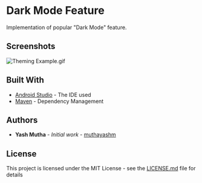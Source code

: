 # Dark Mode Feature

Implementation of popular "Dark Mode" feature.

## Screenshots
![Theming Example.gif](https://gph.is/g/ZynMoRd)
## Built With

* [Android Studio](https://developer.android.com/studio) - The IDE used
* [Maven](https://maven.apache.org/) - Dependency Management

## Authors

* **Yash Mutha** - *Initial work* - [muthayashm](https://github.com/muthayashm)

## License

This project is licensed under the MIT License - see the [LICENSE.md](LICENSE.md) file for details
